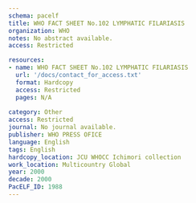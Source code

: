```yaml
---
schema: pacelf
title: WHO FACT SHEET No.102 LYMPHATIC FILARIASIS
organization: WHO
notes: No abstract available.
access: Restricted

resources:
- name: WHO FACT SHEET No.102 LYMPHATIC FILARIASIS
  url: '/docs/contact_for_access.txt'
  format: Hardcopy
  access: Restricted
  pages: N/A
 
category: Other
access: Restricted
journal: No journal available.
publisher: WHO PRESS OFICE
language: English 
tags: English 
hardcopy_location: JCU WHOCC Ichimori collection
work_location: Multicountry Global
year: 2000
decade: 2000
PacELF_ID: 1988
---
```

